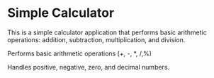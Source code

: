 # Simple Calculator

This is a simple calculator application that performs basic arithmetic operations: addition, subtraction, multiplication, and division.

Performs basic arithmetic operations (+, -, *, /,%)

Handles positive, negative, zero, and decimal numbers.
